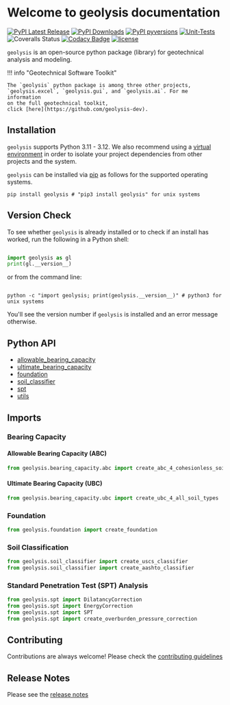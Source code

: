 # Welcome to geolysis documentation

[![PyPI Latest Release](https://img.shields.io/pypi/v/geolysis?style=flat&logo=pypi)](https://pypi.org/project/geolysis/)
[![PyPI Downloads](https://static.pepy.tech/badge/geolysis)](https://pepy.tech/projects/geolysis)
[![PyPI pyversions](https://img.shields.io/pypi/pyversions/geolysis.svg?logo=python&style=flat)](https://pypi.python.org/pypi/geolysis/)
[![Unit-Tests](https://github.com/patrickboateng/geolysis/actions/workflows/geolysis-unit-tests.yml/badge.svg)](https://github.com/patrickboateng/geolysis/actions/workflows/geolysis-unit-tests.yml)
![Coveralls Status](https://img.shields.io/coverallsCoverage/github/patrickboateng/geolysis?logo=coveralls)
[![Codacy Badge](https://app.codacy.com/project/badge/Grade/17f88084c6a84a08a20f9d8da1438107)](https://app.codacy.com/gh/patrickboateng/geolysis/dashboard?utm_source=gh&utm_medium=referral&utm_content=&utm_campaign=Badge_grade)
[![license](https://img.shields.io/pypi/l/geolysis?style=flat&logo=opensourceinitiative)](https://opensource.org/license/mit/)

`geolysis` is an open-source python package (library) for geotechnical analysis
and modeling.

!!! info "Geotechnical Software Toolkit"

    The `geolysis` python package is among three other projects, 
    `geolysis.excel`, `geolysis.gui`, and `geolysis.ai`. For me information 
    on the full geotechnical toolkit, 
    click [here](https://github.com/geolysis-dev).

## Installation

`geolysis` supports Python 3.11 - 3.12. We also recommend using a
[virtual environment](https://packaging.python.org/en/latest/tutorials/installing-packages/#creating-virtual-environments)
in order to isolate your project dependencies from other projects and the
system.

`geolysis` can be installed via [pip](https://pypi.org/project/geolysis) as
follows for the supported operating systems.

```shell
pip install geolysis # "pip3 install geolysis" for unix systems
```

## Version Check

To see whether ``geolysis`` is already installed or to check if an install has
worked, run the following in a Python shell:

```python

import geolysis as gl
print(gl.__version__) 

```

or from the command line:

```shell

python -c "import geolysis; print(geolysis.__version__)" # python3 for unix systems

```

You'll see the version number if ``geolysis`` is installed and an error message
otherwise.

## Python API

- [allowable_bearing_capacity](reference/allowable-bearing-capacity.md)
- [ultimate_bearing_capacity](reference/ultimate-bearing-capacity.md)
- [foundation](reference/foundation.md)
- [soil_classifier](reference/soil-classifier.md)
- [spt](reference/spt.md)
- [utils](reference/utils.md)

## Imports

### Bearing Capacity

#### Allowable Bearing Capacity (ABC)

```python
from geolysis.bearing_capacity.abc import create_abc_4_cohesionless_soils
```

#### Ultimate Bearing Capacity (UBC)

```python
from geolysis.bearing_capacity.ubc import create_ubc_4_all_soil_types
```

### Foundation

```python
from geolysis.foundation import create_foundation
```

### Soil Classification

```python
from geolysis.soil_classifier import create_uscs_classifier
from geolysis.soil_classifier import create_aashto_classifier
```

### Standard Penetration Test (SPT) Analysis

```python
from geolysis.spt import DilatancyCorrection
from geolysis.spt import EnergyCorrection
from geolysis.spt import SPT
from geolysis.spt import create_overburden_pressure_correction
``` 

## Contributing

Contributions are always welcome! Please check the
[contributing guidelines](https://github.com/patrickboateng/geolysis/wiki)

## Release Notes

Please see
the [release notes](https://github.com/patrickboateng/geolysis/wiki/Release-Notes)
